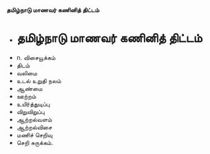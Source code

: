**தமிழ்நாடு மாணவர் கணினித் திட்டம்**
- # தமிழ்நாடு மாணவர் கணினித் திட்டம்
- n. விசையூக்கம்
- திடம்
- வலிமை
- உடல் உறுதி நலம்
- ஆண்மை
- ஊற்றம்
- உயிர்த்துடிப்பு
- விறுவிறுப்பு
- ஆற்றல்வளம்
- ஆற்றல்விசை
- மணிச் செறிவு
- செறி சுருக்கம்.


